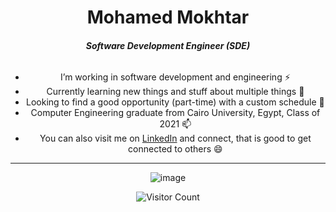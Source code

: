 <div align=center>
  

  <basic-info>
    <h1 id="name" >Mohamed Mokhtar</h1>
      <h5 id="title">Software Development Engineer (SDE)</h5>
      <div class="container">
        <h6 id="subtitle"> </h6>
      </div>
  </basic-info>
  
- I’m working in software development and engineering ⚡
- Currently learning new things and stuff about multiple things 🌱
- Looking to find a good opportunity (part-time) with a custom schedule 🔭
- Computer Engineering graduate from Cairo University, Egypt, Class of 2021 📫
- You can also visit me on [LinkedIn](https://www.linkedin.com/in/rrrokhtar/) and connect, that is good to get connected to others 😄


</div>
<div align=center>

  
  <hr/>
  
![image](https://user-images.githubusercontent.com/39674365/192858613-0dbed1ba-a4a8-4563-81d4-347d56267298.png)

  
  
<!--<img src="https://profile-counter.glitch.me/rrrokhtar/count.svg" />-->
![Visitor Count](https://profile-counter.glitch.me/rrrokhtar/count.svg)

  
</div>
<!--
👋
Here are some ideas to get you started:
- Ask me about anything right there rrrokhtar@gmail.com 💬
- Want to know more about me visit this https://rrrokhtar.github.io/ 📫

- 🔭 I’m currently working on ...
- 🌱 I’m currently learning ...
- 👯 I’m looking to collaborate on ...
- 🤔 I’m looking for help with ...
- 💬 Ask me about ...
- 📫 How to reach me: ...
- 😄 Pronouns: ...
- ⚡ Fun fact: ...

![rrrokhtar's GitHub stats](https://github-readme-stats.vercel.app/api?username=rrrokhtar&show_icons=true) 
[![Top Langs](https://github-readme-stats.vercel.app/api/top-langs/?username=rrrokhtar&hide=html&jupyter%20notebook&langs_count=8&layout=compact)](https://github.com/anuraghazra/github-readme-stats)
  

-->
